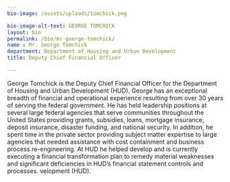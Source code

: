 ```yaml
---
bio-image: /assets/uploads/tomchick.png

bio-image-alt-text: GEORGE TOMCHICK
layout: bio
permalink: /bio/mr-george-tomchick/
name : Mr. George Tomchick
department: Department of Housing and Urban Development
title: Deputy Chief Financial Officer

---
```


George Tomchick is the Deputy Chief Financial Officer for the Department of Housing and Urban Development (HUD). George has an exceptional breadth of financial and operational experience resulting from over 30 years of serving the federal government.  He has held leadership positions at several large federal agencies that serve communities throughout the United States providing grants, subsidies, loans, mortgage insurance, deposit insurance, disaster funding, and national security.  In addition, he spent time in the private sector providing subject matter expertise to large agencies that needed assistance with cost containment and business process re-engineering.  At HUD he helped develop and is currently executing a financial transformation plan to remedy material weaknesses and significant deficiencies in HUD’s financial statement controls and processes.
velopment (HUD).

